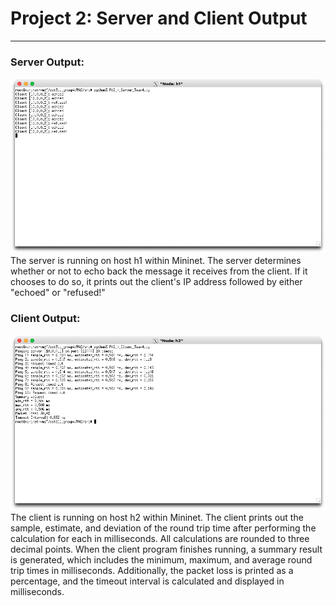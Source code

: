 # Project 2: Server and Client Output

---

### Server Output:
![Server Output](./output_server.png)
The server is running on host h1 within Mininet.
The server determines whether or not to echo back 
the message it receives from the client.
If it chooses to do so, it prints out the client's 
IP address followed by either "echoed" or "refused!"

### Client Output:
![Client Output](./output_client.png)
The client is running on host h2 within Mininet. 
The client prints out the sample, estimate, and deviation 
of the round trip time after performing the calculation 
for each in milliseconds. All calculations are rounded 
to three decimal points. When the client program finishes running, 
a summary result is generated, which includes 
the minimum, maximum, and average round trip times in milliseconds. 
Additionally, the packet loss is printed as a percentage, and the 
timeout interval is calculated and displayed in milliseconds.
